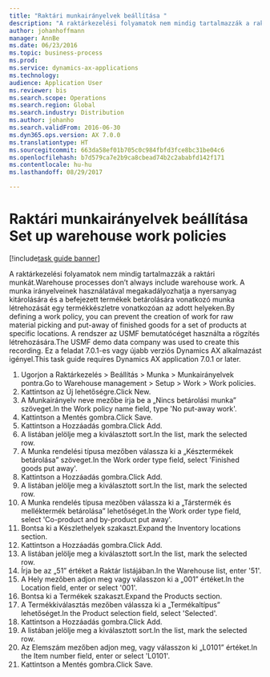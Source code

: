 ```yaml
--- 
title: "Raktári munkairányelvek beállítása "
description: "A raktárkezelési folyamatok nem mindig tartalmazzák a raktári munkát."
author: johanhoffmann
manager: AnnBe
ms.date: 06/23/2016
ms.topic: business-process
ms.prod: 
ms.service: dynamics-ax-applications
ms.technology: 
audience: Application User
ms.reviewer: bis
ms.search.scope: Operations
ms.search.region: Global
ms.search.industry: Distribution
ms.author: johanho
ms.search.validFrom: 2016-06-30
ms.dyn365.ops.version: AX 7.0.0
ms.translationtype: HT
ms.sourcegitcommit: 663da58ef01b705c0c984fbfd3fce8bc31be04c6
ms.openlocfilehash: b7d579ca7e2b9ca8cbead74b2c2ababfd142f171
ms.contentlocale: hu-hu
ms.lasthandoff: 08/29/2017

---
```

# <a name="set-up-warehouse-work-policies"></a><span data-ttu-id="89bb4-103">Raktári munkairányelvek beállítása </span><span class="sxs-lookup"><span data-stu-id="89bb4-103">Set up warehouse work policies</span></span> 

[!include[task guide banner](../../includes/task-guide-banner.md)]

<span data-ttu-id="89bb4-104">A raktárkezelési folyamatok nem mindig tartalmazzák a raktári munkát.</span><span class="sxs-lookup"><span data-stu-id="89bb4-104">Warehouse processes don’t always include warehouse work.</span></span> <span data-ttu-id="89bb4-105">A munka irányelveinek használatával megakadályozhatja a nyersanyag kitárolására és a befejezett termékek betárolására vonatkozó munka létrehozását egy termékkészletre vonatkozóan az adott helyeken.</span><span class="sxs-lookup"><span data-stu-id="89bb4-105">By defining a work policy, you can prevent the creation of work for raw material picking and put-away of finished goods for a set of products at specific locations.</span></span> <span data-ttu-id="89bb4-106">A rendszer az USMF bemutatócéget használta a rögzítés létrehozására.</span><span class="sxs-lookup"><span data-stu-id="89bb4-106">The USMF demo data company was used to create this recording.</span></span> <span data-ttu-id="89bb4-107">Ez a feladat 7.0.1-es vagy újabb verziós Dynamics AX alkalmazást igényel.</span><span class="sxs-lookup"><span data-stu-id="89bb4-107">This task guide requires Dynamics AX application 7.0.1 or later.</span></span>

1. <span data-ttu-id="89bb4-108">Ugorjon a Raktárkezelés > Beállítás > Munka > Munkairányelvek pontra.</span><span class="sxs-lookup"><span data-stu-id="89bb4-108">Go to Warehouse management > Setup > Work > Work policies.</span></span>
2. <span data-ttu-id="89bb4-109">Kattintson az Új lehetőségre.</span><span class="sxs-lookup"><span data-stu-id="89bb4-109">Click New.</span></span>
3. <span data-ttu-id="89bb4-110">A Munkairányelv neve mezőbe írja be a „Nincs betárolási munka” szöveget.</span><span class="sxs-lookup"><span data-stu-id="89bb4-110">In the Work policy name field, type 'No put-away work'.</span></span>
4. <span data-ttu-id="89bb4-111">Kattintson a Mentés gombra.</span><span class="sxs-lookup"><span data-stu-id="89bb4-111">Click Save.</span></span>
5. <span data-ttu-id="89bb4-112">Kattintson a Hozzáadás gombra.</span><span class="sxs-lookup"><span data-stu-id="89bb4-112">Click Add.</span></span>
6. <span data-ttu-id="89bb4-113">A listában jelölje meg a kiválasztott sort.</span><span class="sxs-lookup"><span data-stu-id="89bb4-113">In the list, mark the selected row.</span></span>
7. <span data-ttu-id="89bb4-114">A Munka rendelési típusa mezőben válassza ki a „Késztermékek betárolása” szöveget.</span><span class="sxs-lookup"><span data-stu-id="89bb4-114">In the Work order type field, select 'Finished goods put away'.</span></span>
8. <span data-ttu-id="89bb4-115">Kattintson a Hozzáadás gombra.</span><span class="sxs-lookup"><span data-stu-id="89bb4-115">Click Add.</span></span>
9. <span data-ttu-id="89bb4-116">A listában jelölje meg a kiválasztott sort.</span><span class="sxs-lookup"><span data-stu-id="89bb4-116">In the list, mark the selected row.</span></span>
10. <span data-ttu-id="89bb4-117">A Munka rendelés típusa mezőben válassza ki a „Társtermék és melléktermék betárolása” lehetőséget.</span><span class="sxs-lookup"><span data-stu-id="89bb4-117">In the Work order type field, select 'Co-product and by-product put away'.</span></span>
11. <span data-ttu-id="89bb4-118">Bontsa ki a Készlethelyek szakaszt.</span><span class="sxs-lookup"><span data-stu-id="89bb4-118">Expand the Inventory locations section.</span></span>
12. <span data-ttu-id="89bb4-119">Kattintson a Hozzáadás gombra.</span><span class="sxs-lookup"><span data-stu-id="89bb4-119">Click Add.</span></span>
13. <span data-ttu-id="89bb4-120">A listában jelölje meg a kiválasztott sort.</span><span class="sxs-lookup"><span data-stu-id="89bb4-120">In the list, mark the selected row.</span></span>
14. <span data-ttu-id="89bb4-121">Írja be az „51” értéket a Raktár listájában.</span><span class="sxs-lookup"><span data-stu-id="89bb4-121">In the Warehouse list, enter '51'.</span></span>
15. <span data-ttu-id="89bb4-122">A Hely mezőben adjon meg vagy válasszon ki a „001” értéket.</span><span class="sxs-lookup"><span data-stu-id="89bb4-122">In the Location field, enter or select '001'.</span></span>
16. <span data-ttu-id="89bb4-123">Bontsa ki a Termékek szakaszt.</span><span class="sxs-lookup"><span data-stu-id="89bb4-123">Expand the Products section.</span></span>
17. <span data-ttu-id="89bb4-124">A Termékkiválasztás mezőben válassza ki a „Termékaltípus” lehetőséget.</span><span class="sxs-lookup"><span data-stu-id="89bb4-124">In the Product selection field, select 'Selected'.</span></span>
18. <span data-ttu-id="89bb4-125">Kattintson a Hozzáadás gombra.</span><span class="sxs-lookup"><span data-stu-id="89bb4-125">Click Add.</span></span>
19. <span data-ttu-id="89bb4-126">A listában jelölje meg a kiválasztott sort.</span><span class="sxs-lookup"><span data-stu-id="89bb4-126">In the list, mark the selected row.</span></span>
20. <span data-ttu-id="89bb4-127">Az Elemszám mezőben adjon meg, vagy válasszon ki „L0101” értéket.</span><span class="sxs-lookup"><span data-stu-id="89bb4-127">In the Item number field, enter or select 'L0101'.</span></span>
21. <span data-ttu-id="89bb4-128">Kattintson a Mentés gombra.</span><span class="sxs-lookup"><span data-stu-id="89bb4-128">Click Save.</span></span>


